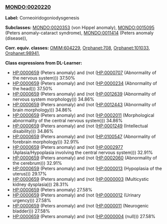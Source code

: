 
### [MONDO:0020220](http://purl.obolibrary.org/obo/MONDO_0020220)
**Label:** Corneoiridogoniodysgenesis

**Subclasses:** [MONDO:0020353](http://purl.obolibrary.org/obo/MONDO_0020353) (von Hippel anomaly), [MONDO:0015095](http://purl.obolibrary.org/obo/MONDO_0015095) (Peters anomaly-cataract syndrome), [MONDO:0011414](http://purl.obolibrary.org/obo/MONDO_0011414) (Peters anomaly (disease)), 

**Corr. equiv. classes:** [OMIM:604229](http://purl.obolibrary.org/obo/OMIM_604229), [Orphanet:708](http://www.orpha.net/ORDO/Orphanet_708), [Orphanet:101033](http://www.orpha.net/ORDO/Orphanet_101033), [Orphanet:98941](http://www.orpha.net/ORDO/Orphanet_98941), 

**Class expressions from DL-Learner:**

- [HP:0000659](http://purl.obolibrary.org/obo/HP_0000659) (Peters anomaly) and (not ([HP:0000707](http://purl.obolibrary.org/obo/HP_0000707) (Abnormality of the nervous system))) 37.50%
- [HP:0000659](http://purl.obolibrary.org/obo/HP_0000659) (Peters anomaly) and (not ([HP:0000234](http://purl.obolibrary.org/obo/HP_0000234) (Abnormality of the head))) 37.50%
- [HP:0000659](http://purl.obolibrary.org/obo/HP_0000659) (Peters anomaly) and (not ([HP:0012639](http://purl.obolibrary.org/obo/HP_0012639) (Abnormality of nervous system morphology))) 34.86%
- [HP:0000659](http://purl.obolibrary.org/obo/HP_0000659) (Peters anomaly) and (not ([HP:0012443](http://purl.obolibrary.org/obo/HP_0012443) (Abnormality of brain morphology))) 34.86%
- [HP:0000659](http://purl.obolibrary.org/obo/HP_0000659) (Peters anomaly) and (not ([HP:0002011](http://purl.obolibrary.org/obo/HP_0002011) (Morphological abnormality of the central nervous system))) 34.86%
- [HP:0000659](http://purl.obolibrary.org/obo/HP_0000659) (Peters anomaly) and (not ([HP:0001249](http://purl.obolibrary.org/obo/HP_0001249) (Intellectual disability))) 34.86%
- [HP:0000659](http://purl.obolibrary.org/obo/HP_0000659) (Peters anomaly) and (not ([HP:0100547](http://purl.obolibrary.org/obo/HP_0100547) (Abnormality of forebrain morphology))) 32.91%
- [HP:0000659](http://purl.obolibrary.org/obo/HP_0000659) (Peters anomaly) and (not ([HP:0002977](http://purl.obolibrary.org/obo/HP_0002977) (Aplasia/Hypoplasia involving the central nervous system))) 32.91%
- [HP:0000659](http://purl.obolibrary.org/obo/HP_0000659) (Peters anomaly) and (not ([HP:0002060](http://purl.obolibrary.org/obo/HP_0002060) (Abnormality of the cerebrum))) 32.91%
- [HP:0000659](http://purl.obolibrary.org/obo/HP_0000659) (Peters anomaly) and (not ([HP:0000013](http://purl.obolibrary.org/obo/HP_0000013) (Hypoplasia of the uterus))) 29.17%
- [HP:0000659](http://purl.obolibrary.org/obo/HP_0000659) (Peters anomaly) and (not ([HP:0000003](http://purl.obolibrary.org/obo/HP_0000003) (Multicystic kidney dysplasia))) 28.31%
- [HP:0000659](http://purl.obolibrary.org/obo/HP_0000659) (Peters anomaly) 27.58%
- [HP:0000659](http://purl.obolibrary.org/obo/HP_0000659) (Peters anomaly) and (not ([HP:0000012](http://purl.obolibrary.org/obo/HP_0000012) (Urinary urgency))) 27.58%
- [HP:0000659](http://purl.obolibrary.org/obo/HP_0000659) (Peters anomaly) and (not ([HP:0000011](http://purl.obolibrary.org/obo/HP_0000011) (Neurogenic bladder))) 27.58%
- [HP:0000659](http://purl.obolibrary.org/obo/HP_0000659) (Peters anomaly) and (not ([HP:0000004](http://purl.obolibrary.org/obo/HP_0000004) (null))) 27.58%


